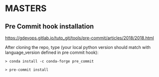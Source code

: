 # MASTERS



## Pre Commit hook installation
https://gdevops.gitlab.io/tuto_git/tools/pre-commit/articles/2018/2018.html

After cloning the repo, type (your local python version should match with language_version defined in pre commit hook):

`> conda install -c conda-forge pre_commit`

`> pre-commit install`